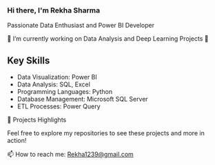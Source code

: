 ### Hi there, I'm Rekha Sharma ###

Passionate Data Enthusiast and Power BI Developer

🔭 I’m currently working on Data Analysis and Deep Learning Projects
🚀 
## Key Skills ##

- Data Visualization: Power BI
- Data Analysis: SQL, Excel
- Programming Languages: Python
- Database Management: Microsoft SQL Server
- ETL Processes: Power Query

🌟 Projects Highlights

Feel free to explore my repositories to see these projects and more in action!

📫 How to reach me: Rekha1239@gmail.com

